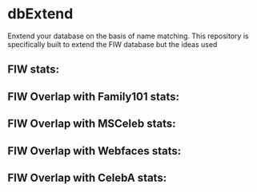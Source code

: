 # dbExtend
Enxtend your database on the basis of name matching. This repository is specifically built to extend the FIW database but the ideas used 

## FIW stats:

## FIW Overlap with Family101 stats:

## FIW Overlap with MSCeleb stats:

## FIW Overlap with Webfaces stats:

## FIW Overlap with CelebA stats:
